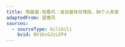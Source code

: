 ```yaml
---
title: 陶基基-哈春风：谁说基咪背难踩，缺个人来爱
adaptedFrom: 望春风
sources:
  - sourceType: bilibili
    bvid: BV1KvGJzLEP4
---
```

